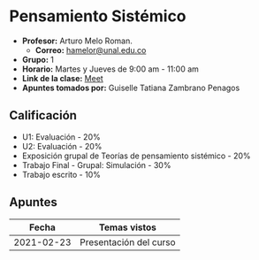 #  Pensamiento Sistémico

- **Profesor:** Arturo Melo Roman.
  - **Correo:** hamelor@unal.edu.co
- **Grupo:** 1
- **Horario:** Martes y Jueves de 9:00 am - 11:00 am
- **Link de la clase:** [Meet](https://meet.google.com/dnj-piih-rac)
- **Apuntes tomados por:** Guiselle Tatiana Zambrano Penagos

## Calificación

- U1: Evaluación - 20%
- U2: Evaluación - 20%
- Exposición grupal de Teorías de pensamiento sistémico - 20%
- Trabajo Final - Grupal: Simulación - 30%
- Trabajo escrito - 10%

## Apuntes

| Fecha | Temas vistos |
| :---: | :---: |
| 2021-02-23 | Presentación del curso |